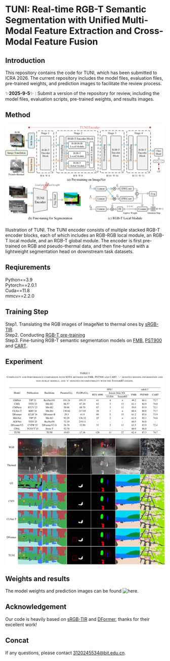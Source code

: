 # TUNI: Real-time RGB-T Semantic Segmentation with Unified Multi-Modal Feature Extraction and Cross-Modal Feature Fusion
## Introduction
This repository contains the code for TUNI, which has been submitted to ICRA 2026. The current repository includes the model files, evaluation files, pre-trained weights, and prediction images to facilitate the review process.

✨**2025-9-5**✨ : Submit a version of the repository for review, including the model files, evaluation scripts, pre-trained weights, and results images.

## Method 
![picture1](./Fig/fig2.png)

Illustration of TUNI. The TUNI encoder consists of multiple stacked RGB-T encoder blocks, each of which includes an RGB-RGB local module,
an RGB-T local module, and an RGB-T global module. The encoder is first pre-trained on RGB and pseudo-thermal data, and then fine-tuned with a
lightweight segmentation head on downstream task datasets.

## Reqiurements
Python==3.9  
Pytorch==2.0.1  
Cuda==11.8  
mmcv==2.2.0 
## Training Step 
Step1. Translating the RGB images of ImageNet to thermal ones by [sRGB-TIR](https://github.com/RPM-Robotics-Lab/sRGB-TIR/tree/main).  
Step2. Conducting [RGB-T pre-training](https://github.com/VCIP-RGBD/RGBD-Pretrain)  
Step3. Fine-tuning RGB-T semantic segmentation models on [FMB](https://github.com/JinyuanLiu-CV/SegMiF), [PST900](https://github.com/ShreyasSkandanS/pst900_thermal_rgb) and [CART](https://github.com/aerorobotics/caltech-aerial-rgbt-dataset).
## Experiment
![picture2](./Fig/fig5.png)
![picture3](./Fig/fig4.png)
## Weights and results
The model weights and prediction images can be found ![here](sha256:d9e63ff44a8723299e511d848528590cebb55887129f688091fd0a142ee3bbb9).

## Acknowledgement
Our code is heavily based on [sRGB-TIR](https://github.com/RPM-Robotics-Lab/sRGB-TIR/tree/main) and [DFormer](https://github.com/VCIP-RGBD/DFormer/tree/main), thanks for their excellent work!
## Concat
If any questions, please contact 3120245534@bit.edu.cn.
